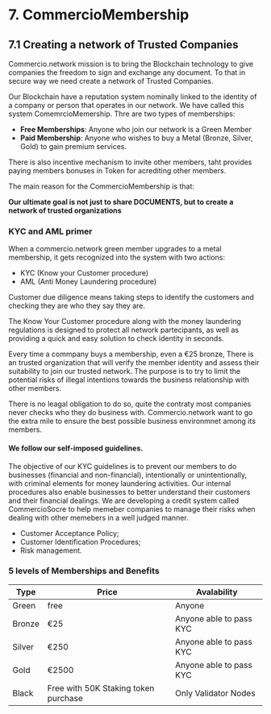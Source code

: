 # 7. CommercioMembership

## 7.1 Creating a network of Trusted Companies

Commercio.network mission is to bring the Blockchain technology to give companies the freedom to sign and exchange any document. To that in secure way we need create a network of Trusted Companies.

Our Blockchain have a reputation system nominally linked to the identity of a company or person that operates in our network. We have called this system ComemrcioMemership.  Thre are two types of memberships:

* **Free Memberships**: Anyone who join our network is a Green Member
* **Paid Membership**: Anyone who wishes to buy a Metal (Bronze, Silver, Gold) to gain premium services.

There is also incentive mechanism to invite other members, taht provides paying members bonuses in Token for acrediting other members.

The main reason for the CommercioMembership is that:

**Our ultimate goal is not just to share DOCUMENTS, but to create a network of trusted organizations**

### KYC and AML primer

When a commercio.network green member upgrades to a metal membership, it gets recognized into the system with two actions:

* KYC (Know your Customer procedure)
* AML (Anti Money Laundering procedure)

Customer due diligence means taking steps to identify the customers and checking they are who they say they are.

The Know Your Customer procedure along with the money laundering regulations is designed to protect all network partecipants, as well as providing a quick and easy solution to check identity in seconds.

Every time a commpany buys a membership, even a €25 bronze, There is an trusted organization that will verify the member identity and assess their suitability to join our trusted network. The purpose is to try to limit the potential risks of illegal intentions towards the business relationship with other members. 

There is no leagal obligation to do so, quite the contraty most companies never checks who they do business with. Commercio.network want to go the extra mile to ensure the best possible business environmnet among its members. 

#### We follow our self-imposed guidelines.

The objective of our KYC guidelines is to prevent our members to do businesses (financial and non-financial), intentionally or unintentionally, with criminal elements for money laundering activities. Our internal procedures also enable businesses to better understand their customers and their financial dealings. We are developing a credit system called CommercioSocre to help memeber companies to manage their risks when dealing with other memebers in a well judged manner.

* Customer Acceptance Policy;
* Customer Identification Procedures;
* Risk management.


### 5 levels of Memberships and Benefits


| Type | Price | Avalability |
 ------ | ------ | ------ |
| Green | free | Anyone |
| Bronze | €25 | Anyone able to pass KYC |
| Silver| €250 | Anyone able to pass KYC |
| Gold | €2500 | Anyone able to pass KYC |
| Black | Free with 50K Staking token purchase | Only Validator Nodes |
